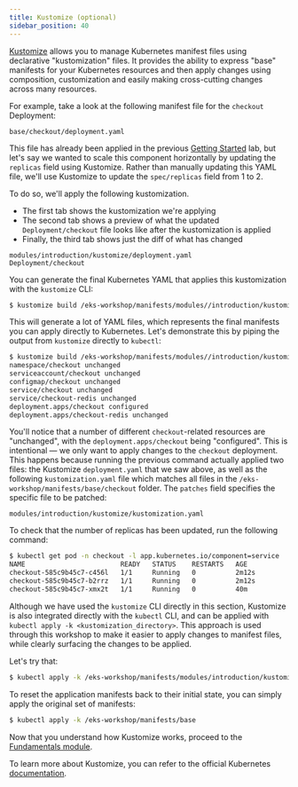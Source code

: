 ```yaml
---
title: Kustomize (optional)
sidebar_position: 40
---
```


[Kustomize](https://kustomize.io/) allows you to manage Kubernetes manifest files using declarative "kustomization" files. It provides the ability to express "base" manifests for your Kubernetes resources and then apply changes using composition, customization and easily making cross-cutting changes across many resources.

For example, take a look at the following manifest file for the `checkout` Deployment:

```file
base/checkout/deployment.yaml
```

This file has already been applied in the previous [Getting Started](../getting-started) lab, but let's say we wanted to scale this component horizontally by updating the `replicas` field using Kustomize. Rather than manually updating this YAML file, we'll use Kustomize to update the `spec/replicas` field from 1 to 2.

To do so, we'll apply the following kustomization.

* The first tab shows the kustomization we're applying
* The second tab shows a preview of what the updated `Deployment/checkout` file looks like after the kustomization is applied
* Finally, the third tab shows just the diff of what has changed

```kustomization
modules/introduction/kustomize/deployment.yaml
Deployment/checkout
```

You can generate the final Kubernetes YAML that applies this kustomization with the `kustomize` CLI:

```bash
$ kustomize build /eks-workshop/manifests/modules//introduction/kustomize
```

This will generate a lot of YAML files, which represents the final manifests you can apply directly to Kubernetes. Let's demonstrate this by piping the output from `kustomize` directly to `kubectl`:

```bash
$ kustomize build /eks-workshop/manifests/modules//introduction/kustomize | kubectl apply -f -
namespace/checkout unchanged
serviceaccount/checkout unchanged
configmap/checkout unchanged
service/checkout unchanged
service/checkout-redis unchanged
deployment.apps/checkout configured
deployment.apps/checkout-redis unchanged
```

You'll notice that a number of different `checkout`-related resources are "unchanged", with the `deployment.apps/checkout` being "configured". This is intentional — we only want to apply changes to the `checkout` deployment. This happens because running the previous command actually applied two files: the Kustomize `deployment.yaml` that we saw above, as well as the following `kustomization.yaml` file which matches all files in the `/eks-workshop/manifests/base/checkout` folder. The `patches` field specifies the specific file to be patched:

```file
modules/introduction/kustomize/kustomization.yaml
```

To check that the number of replicas has been updated, run the following command:

```bash
$ kubectl get pod -n checkout -l app.kubernetes.io/component=service
NAME                        READY   STATUS    RESTARTS   AGE
checkout-585c9b45c7-c456l   1/1     Running   0          2m12s
checkout-585c9b45c7-b2rrz   1/1     Running   0          2m12s
checkout-585c9b45c7-xmx2t   1/1     Running   0          40m
```

Although we have used the `kustomize` CLI directly in this section, Kustomize is also integrated directly with the `kubectl` CLI, and can be applied with `kubectl apply -k <kustomization_directory>`. This approach is used through this workshop to make it easier to apply changes to manifest files, while clearly surfacing the changes to be applied.

Let's try that:

```bash
$ kubectl apply -k /eks-workshop/manifests/modules/introduction/kustomize
```

To reset the application manifests back to their initial state, you can simply apply the original set of manifests:

```bash timeout=300 wait=30
$ kubectl apply -k /eks-workshop/manifests/base
```

Now that you understand how Kustomize works, proceed to the [Fundamentals module](/docs/fundamentals).

To learn more about Kustomize, you can refer to the official Kubernetes [documentation](https://kubernetes.io/docs/tasks/manage-kubernetes-objects/kustomization/).
